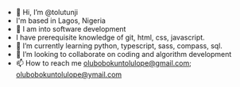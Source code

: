 - 👋 Hi, I’m @tolutunji
- I'm based in Lagos, Nigeria
- 👀 I am into software development
- I have prerequisite knowledge of git, html, css, javascript.
- 🌱 I’m currently learning python, typescript, sass, compass, sql.
- 💞️ I’m looking to collaborate on coding and algorithm development
- 📫 How to reach me olubobokuntolulope@gmail.com; olubobokuntolulope@ymail.com

<!---
tolutunji/tolutunji is a ✨ special ✨ repository because its `README.md` (this file) appears on your GitHub profile.
You can click the Preview link to take a look at your changes.
--->
